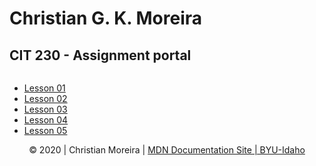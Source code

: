 <!DOCTYPE html>
<html>
  <head>
    <meta charset="UTF-8">
    <meta name="viewport" content="width=device-width, initial-scale=1">
    <meta name="description" content="This website was built to meet the requirements of CIT 230 - W1 assignment">
    <meta name="author" content="Christian G. K. Moreira">
    <title>CIT 230 - W1 assignment</title>
    <link rel="stylesheet" href="/style.css"> 
    
  </head>
  <body>
    <div id="top">
      <h1>Christian G. K. Moreira</h1>
    </div>
    <h2>CIT 230 - Assignment portal</h2>
    <img href="#">
    <ul>
      <li><a href="#">Lesson 01</a></li>
      <li><a href="#">Lesson 02</a></li>
      <li><a href="#">Lesson 03</a></li>
      <li><a href="#">Lesson 04</a></li>
      <li><a href="#">Lesson 05</a></li>
    </ul>   
  </body>
  <footer align="center">
    <script>
        onload = function(){
            document.getElementById("lastModified").innerHTML = "Last Updated " + document.lastModified;
        }
    </script>
        <p>&copy; 2020 | Christian Moreira | 
            <a href="">MDN Documentation Site | BYU-Idaho</a>
        </p>
        <span id="lastModified"></span>
  </footer>
</html>
